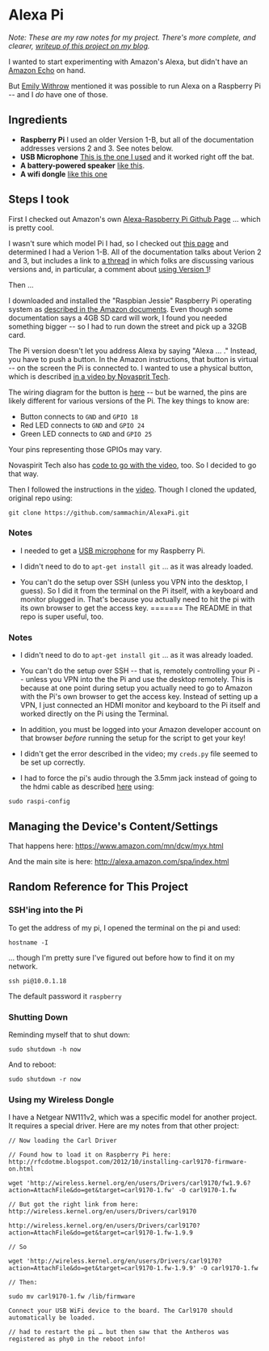 # Alexa Pi

_Note: These are my raw notes for my project. There's more complete, and clearer, [writeup of this project on my blog](http://johnkeefe.net/alexa-baked-in-a-pi)._


I wanted to start experimenting with Amazon's Alexa, but didn't have an [Amazon Echo](http://amzn.to/2ct4yJl) on hand.

But [Emily Withrow](https://twitter.com/emilywithrow) mentioned it was possible to run Alexa on a Raspberry Pi -- and I _do_ have one of those.

## Ingredients

- **Raspberry Pi** I used an older Version 1-B, but all of the documentation addresses versions 2 and 3. See notes below.
- **USB Microphone** [This is the one I used](https://www.amazon.com/gp/product/B014MASID4/ref=as_li_tl?ie=UTF8&camp=1789&creative=9325&creativeASIN=B014MASID4&linkCode=as2&tag=reall046-20&linkId=400518241321157a5b4a39b4f4fc65cd) and it worked right off the bat.
- **A battery-powered speaker** [like this](https://www.amazon.com/gp/product/B00CLDM1F6/ref=as_li_qf_sp_asin_il_tl?ie=UTF8&tag=reall046-20&camp=1789&creative=9325&linkCode=as2&creativeASIN=B00CLDM1F6&linkId=aad65659fca0ef44f9755709f2b79827).
- **A wifi dongle** [like this one](https://www.amazon.com/gp/product/B00GFAN498/ref=as_li_qf_sp_asin_il_tl?ie=UTF8&tag=reall046-20&camp=1789&creative=9325&linkCode=as2&creativeASIN=B00GFAN498&linkId=6d6a5060c815ff52ff4685a77f7c2a4a)

## Steps I took

First I checked out Amazon's own [Alexa-Raspberry Pi Github Page](https://github.com/alexa/alexa-avs-raspberry-pi) ... which is pretty cool.

I wasn't sure which model Pi I had, so I checked out [this page](https://www.element14.com/community/docs/DOC-78141/l/identifying-your-model-of-raspberry-pi) and determined I had a Verion 1-B. All of the documentation talks about Verion 2 and 3, but includes a link to [a thread](https://github.com/alexa/alexa-avs-raspberry-pi/issues/2) in which folks are discussing various versions and, in particular, a comment about [using Version 1](https://github.com/alexa/alexa-avs-raspberry-pi/issues/2#issuecomment-202176724)!

Then ...

I downloaded and installed the "Raspbian Jessie" Raspberry Pi operating system as [described in the Amazon documents](https://github.com/alexa/alexa-avs-raspberry-pi#0---setting-up-the-raspberry-pi). Even though some documentation says a 4GB SD card will work, I found you needed something bigger -- so I had to run down the street and pick up a 32GB card.

The Pi version doesn't let you address Alexa by saying "Alexa ... ." Instead, you have to push a button. In the Amazon instructions, that button is virtual -- on the screen the Pi is connected to.  I wanted to use a physical button, which is described [in a video by Novasprit Tech](https://www.youtube.com/watch?v=frH9HaQTFL8). 

The wiring diagram for the button is [here](https://github.com/jkeefe/AlexaPi/blob/master/Circuit%20diagram_bb.png) -- but be warned, the pins are likely different for various versions of the Pi. The key things to know are:

- Button connects to `GND` and `GPIO 18`
- Red LED connects to `GND` and `GPIO 24`
- Green LED connects to `GND` and `GPIO 25`

Your pins representing those GPIOs may vary.

Novaspirit Tech also has [code to go with the video](https://goo.gl/altsmD), too. So I decided to go that way.

Then I followed the instructions in the [video](https://www.youtube.com/watch?v=frH9HaQTFL8). Though I cloned the updated, original repo using: 

```
git clone https://github.com/sammachin/AlexaPi.git
```

### Notes

- I needed to get a [USB microphone](http://amzn.to/2cZV78n) for my Raspberry Pi.

- I didn't need to do to `apt-get install git` ... as it was already loaded.

- You can't do the setup over SSH (unless you VPN into the desktop, I guess). So I did it from the terminal on the Pi itself, with a keyboard and monitor plugged in. That's because you actually need to hit the pi with its own browser to get the access key.
=======
The README in that repo is super useful, too.

### Notes

- I didn't need to do to `apt-get install git` ... as it was already loaded.

- You can't do the setup over SSH -- that is, remotely controlling your Pi -- unless you VPN into the the Pi and use the desktop remotely. This is because at one point during setup you actually need to go to Amazon with the Pi's own browser to get the access key. Instead of setting up a VPN, I just connected an HDMI monitor and keyboard to the Pi itself and worked directly on the Pi using the Terminal. 

- In addition, you must be logged into your Amazon developer account on that browser *before* running the setup for the script to get your key!

- I didn't get the error described in the video; my `creds.py` file seemed to be set up correctly.

- I had to force the pi's audio through the 3.5mm jack instead of going to the hdmi cable as described [here](https://www.raspberrypi.org/documentation/configuration/audio-config.md) using:

```
sudo raspi-config
```

## Managing the Device's Content/Settings

That happens here: https://www.amazon.com/mn/dcw/myx.html

And the main site is here: http://alexa.amazon.com/spa/index.html

## Random Reference for This Project

### SSH'ing into the Pi

To get the address of my pi, I opened the terminal on the pi and used:  

```
hostname -I
```

... though I'm pretty sure I've figured out before how to find it on my network.

```
ssh pi@10.0.1.18
```

The default password it `raspberry`


### Shutting Down

Reminding myself that to shut down:

```
sudo shutdown -h now
```

And to reboot:

```
sudo shutdown -r now
```

### Using my Wireless Dongle

I have a Netgear NW111v2, which was a specific model for another project. It requires a special driver. Here are my notes from that other project:

```
// Now loading the Carl Driver

// Found how to load it on Raspberry Pi here: http://rfcdotme.blogspot.com/2012/10/installing-carl9170-firmware-on.html

wget 'http://wireless.kernel.org/en/users/Drivers/carl9170/fw1.9.6?action=AttachFile&do=get&target=carl9170-1.fw' -O carl9170-1.fw

// But got the right link from here: http://wireless.kernel.org/en/users/Drivers/carl9170

http://wireless.kernel.org/en/users/Drivers/carl9170?action=AttachFile&do=get&target=carl9170-1.fw-1.9.9

// So

wget 'http://wireless.kernel.org/en/users/Drivers/carl9170?action=AttachFile&do=get&target=carl9170-1.fw-1.9.9' -O carl9170-1.fw

// Then: 

sudo mv carl9170-1.fw /lib/firmware

Connect your USB WiFi device to the board. The Carl9170 should automatically be loaded. 

// had to restart the pi … but then saw that the Antheros was registered as phy0 in the reboot info!
```






